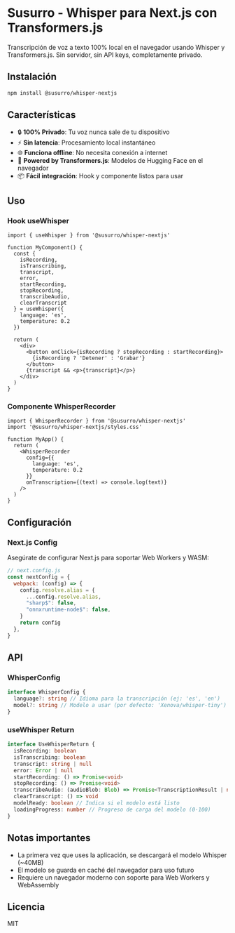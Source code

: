 # Susurro - Whisper para Next.js con Transformers.js

Transcripción de voz a texto 100% local en el navegador usando Whisper y Transformers.js. Sin servidor, sin API keys, completamente privado.

## Instalación

```bash
npm install @susurro/whisper-nextjs
```

## Características

- 🔒 **100% Privado**: Tu voz nunca sale de tu dispositivo
- ⚡ **Sin latencia**: Procesamiento local instantáneo
- 🌐 **Funciona offline**: No necesita conexión a internet
- 🤖 **Powered by Transformers.js**: Modelos de Hugging Face en el navegador
- 📦 **Fácil integración**: Hook y componente listos para usar

## Uso

### Hook useWhisper

```tsx
import { useWhisper } from '@susurro/whisper-nextjs'

function MyComponent() {
  const {
    isRecording,
    isTranscribing,
    transcript,
    error,
    startRecording,
    stopRecording,
    transcribeAudio,
    clearTranscript
  } = useWhisper({
    language: 'es',
    temperature: 0.2
  })

  return (
    <div>
      <button onClick={isRecording ? stopRecording : startRecording}>
        {isRecording ? 'Detener' : 'Grabar'}
      </button>
      {transcript && <p>{transcript}</p>}
    </div>
  )
}
```

### Componente WhisperRecorder

```tsx
import { WhisperRecorder } from '@susurro/whisper-nextjs'
import '@susurro/whisper-nextjs/styles.css'

function MyApp() {
  return (
    <WhisperRecorder
      config={{
        language: 'es',
        temperature: 0.2
      }}
      onTranscription={(text) => console.log(text)}
    />
  )
}
```

## Configuración

### Next.js Config

Asegúrate de configurar Next.js para soportar Web Workers y WASM:

```javascript
// next.config.js
const nextConfig = {
  webpack: (config) => {
    config.resolve.alias = {
      ...config.resolve.alias,
      "sharp$": false,
      "onnxruntime-node$": false,
    }
    return config
  },
}
```

## API

### WhisperConfig

```typescript
interface WhisperConfig {
  language?: string // Idioma para la transcripción (ej: 'es', 'en')
  model?: string // Modelo a usar (por defecto: 'Xenova/whisper-tiny')
}
```

### useWhisper Return

```typescript
interface UseWhisperReturn {
  isRecording: boolean
  isTranscribing: boolean
  transcript: string | null
  error: Error | null
  startRecording: () => Promise<void>
  stopRecording: () => Promise<void>
  transcribeAudio: (audioBlob: Blob) => Promise<TranscriptionResult | null>
  clearTranscript: () => void
  modelReady: boolean // Indica si el modelo está listo
  loadingProgress: number // Progreso de carga del modelo (0-100)
}
```

## Notas importantes

- La primera vez que uses la aplicación, se descargará el modelo Whisper (~40MB)
- El modelo se guarda en caché del navegador para uso futuro
- Requiere un navegador moderno con soporte para Web Workers y WebAssembly

## Licencia

MIT
